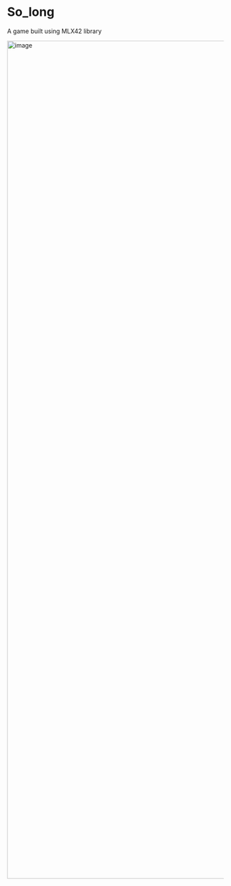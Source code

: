 # So_long
A game built using MLX42 library




<img width="1946" alt="image" src="https://user-images.githubusercontent.com/61906394/159176213-4ae277fc-1d46-4eca-9f68-2c1b3d29c6c2.png">
